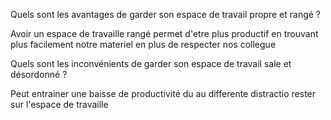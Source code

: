 Quels sont les avantages de garder son espace de travail propre et rangé ?

Avoir un espace de travaille rangé permet d'etre plus productif en trouvant plus facilement notre materiel en plus de respecter nos collegue

Quels sont les inconvénients de garder son espace de travail sale et désordonné ?

Peut entrainer une baisse de productivité du au differente distractio rester sur l'espace de travaille